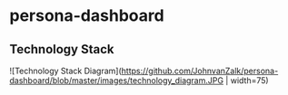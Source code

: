 # persona-dashboard

## Technology Stack
![Technology Stack Diagram](https://github.com/JohnvanZalk/persona-dashboard/blob/master/images/technology_diagram.JPG | width=75)
